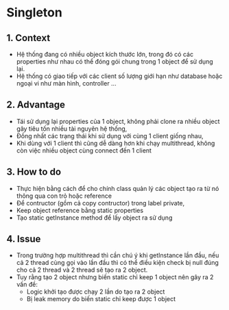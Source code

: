 # Singleton

## 1. Context

- Hệ thống đang có nhiều object kích thước lớn, trong đó có các properties như nhau có thể đóng gói chung trong 1 object để sử dụng lại.
- Hệ thống có giao tiếp với các client số lượng giới hạn như database hoặc ngoại vi như màn hình, controller ...

## 2. Advantage

- Tái sử dụng lại properties của 1 object, không phải clone ra nhiều object gây tiêu tốn nhiều tài nguyên hệ thống,
- Đồng nhất các trạng thái khi sử dụng với cùng 1 client giống nhau,
- Khi dùng với 1 client thì cũng dễ dàng hơn khi chạy multithread, không còn việc nhiều object cùng connect đến 1 client

## 3. How to do

- Thực hiện bằng cách để cho chính class quản lý các object tạo ra từ nó thông qua con trỏ hoặc reference
- Để contructor (gồm cả copy contructor) trong label private,
- Keep object reference bằng static properties
- Tạo static getInstance method để lấy object ra sử dụng

## 4. Issue

- Trong trường hợp multithread thì cần chú ý khi getInstance lần đầu, nếu cả 2 thread cùng gọi vào lần đầu thì có thể điều kiện check bị null đúng cho cả 2 thread và 2 thread sẽ tạo ra 2 object.
- Tuy rằng tạo 2 object nhưng biến static chỉ keep 1 object nên gây ra 2 vấn đề:
  - Logic khởi tạo được chạy 2 lần do tạo ra 2 object
  - Bị leak memory do biến static chỉ keep được 1 object
